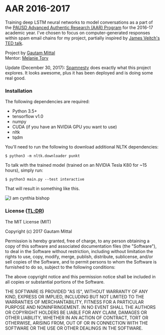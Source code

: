 # AAR 2016-2017
Training deep LSTM neural networks to model conversations as a part of the [PAUSD Advanced Authentic Research (AAR) Program](https://aar.pausd.org/) for the 2016-17 academic year. I've chosen to focus on computer-generated responses within spam email chains for my project, partially inspired by [James Veitch's TED talk](http://bit.ly/1PTmSxS).

Project by [Gautam Mittal](http://www.gautam.cc)<br />
Mentor: [Melanie Tory](https://research.tableau.com/user/melanie-tory)

Update (December 30, 2017): [Spamnesty](https://spa.mnesty.com/) does exactly what this project explores. It looks awesome, plus it has been deployed and is doing some real good.

### Installation
The following dependencies are required:
- Python 3.5+
- tensorflow v1.0
- numpy
- CUDA (if you have an NVIDIA GPU you want to use)
- nltk
- tqdm

You'll need to run the following to download additional NLTK dependencies:
```
$ python3 -m nltk.downloader punkt
```

To talk with the trained model (trained on an NVIDIA Tesla K80 for ~15 hours), simply run:
```
$ python3 main.py --test interactive
```

That will result in something like this.

![I am cynthia bishop](https://puu.sh/uZkIL/609adf255f.png)



### License ([TL;DR](https://tldrlegal.com/license/mit-license))
The MIT License (MIT)

Copyright (c) 2017 Gautam Mittal

Permission is hereby granted, free of charge, to any person obtaining a copy of this software and associated documentation files (the "Software"), to deal in the Software without restriction, including without limitation the rights to use, copy, modify, merge, publish, distribute, sublicense, and/or sell copies of the Software, and to permit persons to whom the Software is furnished to do so, subject to the following conditions:

The above copyright notice and this permission notice shall be included in all copies or substantial portions of the Software.

THE SOFTWARE IS PROVIDED "AS IS", WITHOUT WARRANTY OF ANY KIND, EXPRESS OR IMPLIED, INCLUDING BUT NOT LIMITED TO THE WARRANTIES OF MERCHANTABILITY, FITNESS FOR A PARTICULAR PURPOSE AND NONINFRINGEMENT. IN NO EVENT SHALL THE AUTHORS OR COPYRIGHT HOLDERS BE LIABLE FOR ANY CLAIM, DAMAGES OR OTHER LIABILITY, WHETHER IN AN ACTION OF CONTRACT, TORT OR OTHERWISE, ARISING FROM, OUT OF OR IN CONNECTION WITH THE SOFTWARE OR THE USE OR OTHER DEALINGS IN THE SOFTWARE.
